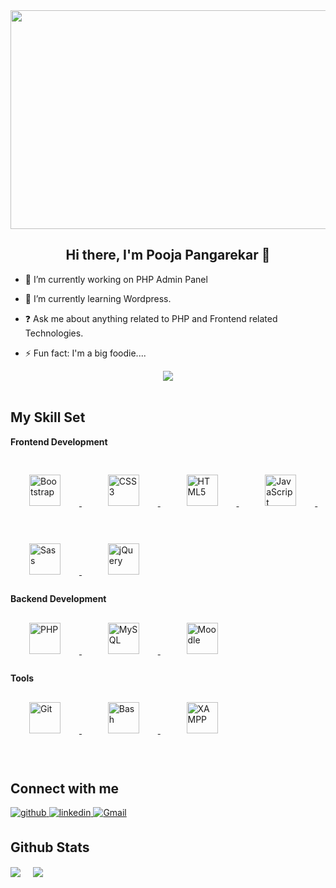 <div align="center">
<img src="https://i.pinimg.com/originals/d4/81/f3/d481f3c72e283309071f79e01b05c06d.gif" height="350" width="850" />
</div>  
 

## **<div align="center">Hi there, I'm Pooja Pangarekar 👋</div>**  
 

- 🔭 I’m currently working on PHP Admin Panel  
 

- 🌱 I’m currently learning Wordpress.  
 

- ❓ Ask me about anything related to PHP and Frontend related Technologies.  
 

- ⚡ Fun fact: I'm a big foodie.... 
 
<div align="center">
<img src="https://komarev.com/ghpvc/?username=pangrekarpooja&&style=flat-square" align="center" />
</div>
<br/>  


## My Skill Set
<b>Frontend Development</b>
<div align="left">  
    <a href="https://getbootstrap.com/docs/3.4/javascript/" target="_blank">
        <img style="margin: 30px" src="https://profilinator.rishav.dev/skills-assets/bootstrap-plain.svg" alt="Bootstrap" height="50" />
    </a>&nbsp;&nbsp;
    <a href="https://www.w3schools.com/css/" target="_blank">
        <img style="margin: 30px" src="https://profilinator.rishav.dev/skills-assets/css3-original-wordmark.svg" alt="CSS3" height="50" />
    </a>&nbsp;&nbsp;
    <a href="https://en.wikipedia.org/wiki/HTML5" target="_blank">
        <img style="margin: 30px" src="https://profilinator.rishav.dev/skills-assets/html5-original-wordmark.svg" alt="HTML5" height="50" />
    </a>&nbsp;&nbsp;
    <a href="https://www.javascript.com/" target="_blank">
        <img style="margin: 30px" src="https://profilinator.rishav.dev/skills-assets/javascript-original.svg" alt="JavaScript" height="50" />
    </a>&nbsp; &nbsp;
<!--     <a href="https://www.typescriptlang.org/" target="_blank">
        <img style="margin: 30px" src="https://profilinator.rishav.dev/skills-assets/typescript-original.svg" alt="TypeScript" height="50" />
    </a>&nbsp;&nbsp;   -->
    <a href="https://sass-lang.com/" target="_blank">
        <img style="margin: 30px" src="https://profilinator.rishav.dev/skills-assets/sass-original.svg" alt="Sass" height="50" />
    </a>&nbsp;&nbsp;  
    <a href="https://jquery.com/" target="_blank">
        <img style="margin: 30px" src="https://profilinator.rishav.dev/skills-assets/jquery.png" alt="jQuery" height="50" />
    </a>  
</div>
<b>Backend Development</b>
<div align="left">  
<!--     <a href="https://www.python.org/" target="_blank">
        <img style="margin: 30px" src="https://profilinator.rishav.dev/skills-assets/python-original.svg" alt="Python" height="50" />
    </a>&nbsp;&nbsp;   -->
    <a href="https://www.php.net/" target="_blank">
        <img style="margin: 30px" src="https://profilinator.rishav.dev/skills-assets/php-original.svg" alt="PHP" height="50" />
    </a>&nbsp;&nbsp; 
<!--     <a href="https://laravel.com/" target="_blank">
        <img style="margin: 30px" src="https://profilinator.rishav.dev/skills-assets/laravel-plain-wordmark.svg" alt="Laravel" height="50" />
    </a>&nbsp;&nbsp;   -->
    <a href="https://www.mysql.com/" target="_blank">
        <img style="margin: 30px" src="https://profilinator.rishav.dev/skills-assets/mysql-original-wordmark.svg" alt="MySQL" height="50" />
    </a>&nbsp;&nbsp;  
  <a href="https://moodle.org/" target="_blank">
    <img style="margin: 30px" src="https://w7.pngwing.com/pngs/78/454/png-transparent-moodle-original-logo-icon.png" alt="Moodle" height="50" />
</a>
</div>
<b>Tools</b>
<div align="left">  
    <a href="https://github.com/" target="_blank">
        <img style="margin: 30px" src="https://profilinator.rishav.dev/skills-assets/git-scm-icon.svg" alt="Git" height="50" />
    </a>&nbsp;&nbsp;  
    <a href="https://www.gnu.org/software/bash/" target="_blank">
        <img style="margin: 30px" src="https://profilinator.rishav.dev/skills-assets/gnu_bash-icon.svg" alt="Bash" height="50" />
    </a> &nbsp;&nbsp;  
  <a href="https://www.apachefriends.org/" target="_blank">
        <img style="margin: 30px" src="https://profilinator.rishav.dev/skills-assets/xampp.png" alt="XAMPP" height="50" />
    </a>
</div>

<br/>  


## Connect with me  
<a href="https://github.com/https://github.com/pangrekarpooja" target="_blank">
<img src=https://img.shields.io/badge/github-%2324292e.svg?&style=for-the-badge&logo=github&logoColor=white alt=github style="margin-bottom: 5px;" />
</a>
<a href="https://www.linkedin.com/in/pooja-pangarekar-a280a9284/" target="_blank">
<img src=https://img.shields.io/badge/linkedin-%231E77B5.svg?&style=for-the-badge&logo=linkedin&logoColor=white alt=linkedin style="margin-bottom: 5px;" />
</a>  
<a href="mailto:poojapangarekar00@gmail.com" target="_blank">
    <img src="https://img.shields.io/badge/gmail-%23D14836.svg?&style=for-the-badge&logo=gmail&logoColor=white" alt="Gmail" style="margin-bottom: 5px;" />
</a>
 

<br/>  


## Github Stats  
<div>
    <img src="https://github-readme-stats.vercel.app/api/top-langs/?username=pangrekarpooja&hide_border=true&layout=compact" align="center" />&nbsp;&nbsp;&nbsp;&nbsp;
    <img src="https://github-readme-stats.vercel.app/api?username=pangrekarpooja&show_icons=true&count_private=true&hide_border=true" align="center" />
</div>

<br/>  


 
 

<br/>  

 

<br/>  

 
 

<br/>  
